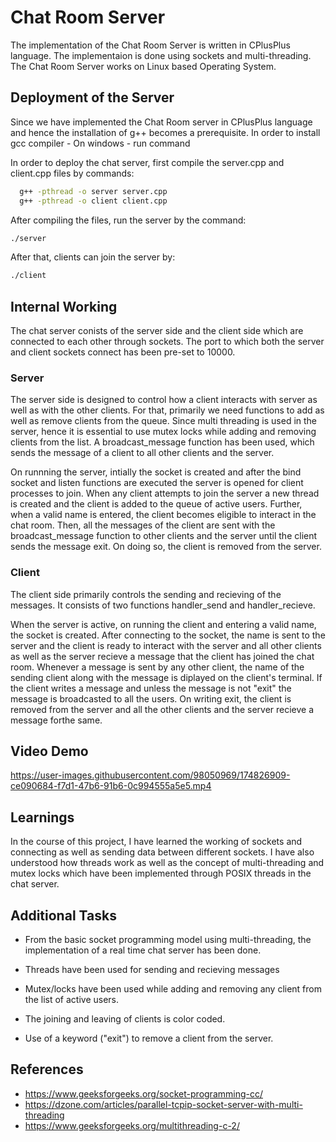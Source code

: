 
# Chat Room Server

The implementation of the Chat Room Server is written in CPlusPlus language.
The implementaion is done using sockets and multi-threading.
The Chat Room Server works on Linux based Operating System.



## Deployment of the Server

Since we have implemented the Chat Room server in CPlusPlus language and hence the installation of
g++ becomes a prerequisite. 
In order to install gcc compiler -
  On windows - run command 

In order to deploy the chat server, first compile the server.cpp and 
client.cpp files by commands:

```bash
  g++ -pthread -o server server.cpp
  g++ -pthread -o client client.cpp
```
After compiling the files, run the server by the command:
```bash
./server
```

After that, clients can join the server by:
```bash
./client
```


## Internal Working

The chat server conists of the server side and the client side which are connected to each other
through sockets. The port to which both the server and client sockets connect has been pre-set to 10000.  


### Server

The server side is designed to control how a client interacts with server
as well as with the other clients. For that, primarily we need functions
to add as well as remove clients from the queue. Since multi threading is
used in the server, hence it is essential to use mutex locks while adding
and removing clients from the list. A broadcast_message function has been used, which sends the message of a 
client to all other clients and the server. 

On runnning the server, intially the socket is created and after 
the bind socket and listen functions are executed the server is opened for client
processes to join. When any client attempts to join the server a new thread is
created and the client is added to the queue of active users.
Further, when a valid name is entered, the client becomes eligible to interact in the 
chat room. Then, all the messages of the client are sent with the broadcast_message
function to other clients and the server until the client sends the message exit.
On doing so, the client is removed from the server.

### Client

The client side primarily controls the sending and recieving of the messages. 
It consists of two functions handler_send and handler_recieve. 

When the server is active, on running the client and entering a valid name, 
the socket is created. After connecting to the socket, the name is sent to the
server and the client is ready to interact with the server and all other clients as well as
the server recieve a message that the client has joined the chat room. Whenever a message 
is sent by any other client, the name of the sending client along with the message
is diplayed on the client's terminal. If the client writes a message and unless
the message is not "exit" the message is broadcasted to all the users. On writing
exit, the client is removed from the server and all the other clients and the server
recieve a message forthe same.

## Video Demo

https://user-images.githubusercontent.com/98050969/174826909-ce090684-f7d1-47b6-91b6-0c994555a5e5.mp4

## Learnings

In the course of this project, I have learned the working of sockets
and connecting as well as sending data between different sockets. 
I have also understood how threads work as well as the concept of
multi-threading and mutex locks which have been implemented
through POSIX threads in the chat server. 
## Additional Tasks

- From the basic socket programming model using multi-threading, the implementation of a real time chat server has been done.
 
- Threads have been used for sending and recieving messages

- Mutex/locks have been used while adding and removing any client from the
  list of active users.

- The joining and leaving of clients is color coded.

- Use of a keyword ("exit") to remove a client from the server.
## References

- https://www.geeksforgeeks.org/socket-programming-cc/
- https://dzone.com/articles/parallel-tcpip-socket-server-with-multi-threading 
- https://www.geeksforgeeks.org/multithreading-c-2/
